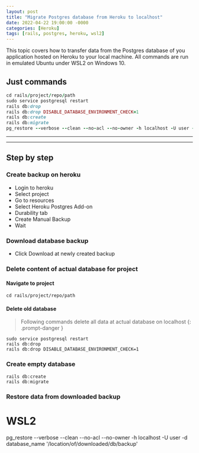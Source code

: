 ```yaml
---
layout: post
title: "Migrate Postgres database from Heroku to localhost"
date: 2022-04-22 19:00:00 -0000
categories: [Heroku]
tags: [rails, postgres, heroku, wsl2]
---
```


This topic covers how to transfer data from the Postgres database of you application hosted on Heroku to your local machine. All commands are run in emulated Ubuntu under WSL2 on Windows 10.

## Just commands
```ruby
cd rails/project/repo/path
sudo service postgresql restart
rails db:drop
rails db:drop DISABLE_DATABASE_ENVIRONMENT_CHECK=1
rails db:create
rails db:migrate
pg_restore --verbose --clean --no-acl --no-owner -h localhost -U user -d database_name '/location/of/downloaded/db/backup'
```
---
---
## Step by step

### Create backup on heroku
- Login to heroku
- Select project
- Go to resources
- Select Heroku Postgres Add-on
- Durability tab
- Create Manual Backup
- Wait

### Download database backup
- Click Download at newly created backup

### Delete content of actual database for project

#### Navigate to project
```console
cd rails/project/repo/path
```

#### Delete old database

> Following commands delete all data at actual database on localhost
{: .prompt-danger }

```console
sudo service postgresql restart
rails db:drop
rails db:drop DISABLE_DATABASE_ENVIRONMENT_CHECK=1
```

### Create empty database
```console
rails db:create
rails db:migrate
```

### Restore data from downloaded backup
# WSL2
pg_restore --verbose --clean --no-acl --no-owner -h localhost -U user -d database_name '/location/of/downloaded/db/backup'
```



